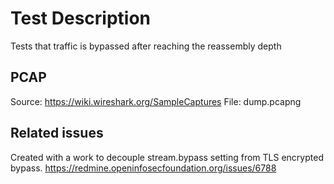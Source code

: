 # Test Description

Tests that traffic is bypassed after reaching the reassembly depth

## PCAP

Source: https://wiki.wireshark.org/SampleCaptures
File: dump.pcapng

## Related issues

Created with a work to decouple stream.bypass setting from TLS encrypted bypass.
https://redmine.openinfosecfoundation.org/issues/6788
